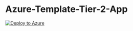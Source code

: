 # Azure-Template-Tier-2-App
[![Deploy to Azure](https://aka.ms/deploytoazurebutton)](https://portal.azure.com/#create/Microsoft.Template/uri/https%3A%2F%2Fraw.githubusercontent.com%2F<USERNAME>%2F<REPO>%2Fmain%2Fazuredeploy.json)
